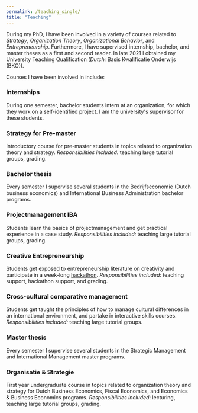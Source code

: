 ```yaml
---
permalink: /teaching_single/
title: "Teaching"
---
```


During my PhD, I have been involved in a variety of courses related to *Strategy*, *Organization Theory*, *Organizational Behavior*, and *Entrepreneurship*. Furthermore, I have supervised internship, bachelor, and master theses as a first and second reader. In late 2021 I obtained my University Teaching Qualification (*Dutch:* Basis Kwalificatie Onderwijs (BKO)).

Courses I have been involved in include:

### Internships

During one semester, bachelor students intern at an organization, for which they work on a self-identified project. I am the university's supervisor for these students.

### Strategy for Pre-master

Introductory course for pre-master students in topics related to organization theory and strategy. *Responsibilities included:* teaching large tutorial groups, grading.

### Bachelor thesis

Every semester I supervise several students in the Bedrijfseconomie (Dutch business economics) and International Business Administration bachelor programs.

### Projectmanagement IBA

Students learn the basics of projectmanagement and get practical experience in a case study. *Responsibilities included:* teaching large tutorial groups, grading.

### Creative Entrepreneurship

Students get exposed to entrepreneurship literature on creativity and participate in a week-long [hackathon](https://creativeentrepreneurship.nl/). *Responsibilities included:* teaching support, hackathon support, and grading.

### Cross-cultural comparative management

Students get taught the principles of how to manage cultural differences in an international environment, and partake in interactive skills courses. *Responsibilities included:* teaching large tutorial groups.

### Master thesis

Every semester I supervise several students in the Strategic Management and International Management master programs.

### Organisatie & Strategie

First year undergraduate course in topics related to organization theory and strategy for Dutch Business Economics, Fiscal Economics, and Economics & Business Economics programs. *Responsibilities included*: lecturing, teaching large tutorial groups, grading.